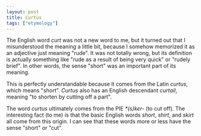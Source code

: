 ```yaml
---
layout: post
title: Curtus
tags: ["etymology"]
---
```


The English word *curt* was not a new word to me, but it turned out that I misunderstood the meaning a little bit, because I somehow memorized it as an adjective just meaning "rude".
It was not totally wrong, but its definition is actually something like "rude as a result of being very quick" or "rudely brief".
In other words, the sense "short" was an important part of its meaning.

This is perfectly understandable because it comes from the Latin *curtus*, which means "short".
*Curtus* also has an English descendant *curtail*, meaning "to shorten by cutting off a part".

The word *curtus* ultimately comes from the PIE *\*(s)ker-* (to cut off).
The interesting fact (to me) is that the basic English words *short*, *shirt*, and *skirt* all come from this origin.
I can see that these words more or less have the sense "short" or "cut".
